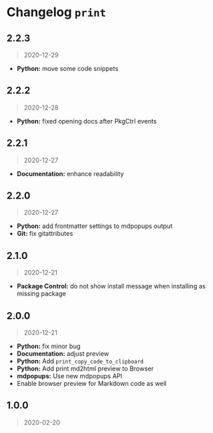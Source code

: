 # Changelog `print`

## 2.2.3

> 2020-12-29

* **Python:** move some code snippets

## 2.2.2

> 2020-12-28

* **Python:** fixed opening docs after PkgCtrl events

## 2.2.1

> 2020-12-27

* **Documentation:** enhance readability

## 2.2.0

> 2020-12-27

* **Python:** add frontmatter settings to mdpopups output
* **Git:** fix gitattributes

## 2.1.0

> 2020-12-21

* **Package Control:** do not show install message when installing as missing package

## 2.0.0

> 2020-12-21

* **Python:** fix minor bug
* **Documentation:** adjust preview
* **Python:** Add `print_copy_code_to_clipboard`
* **Python:** Add print md2html preview to Browser
* **mdpopups:** Use new mdpopups API
* Enable browser preview for Markdown code as well

## 1.0.0

> 2020-02-20
